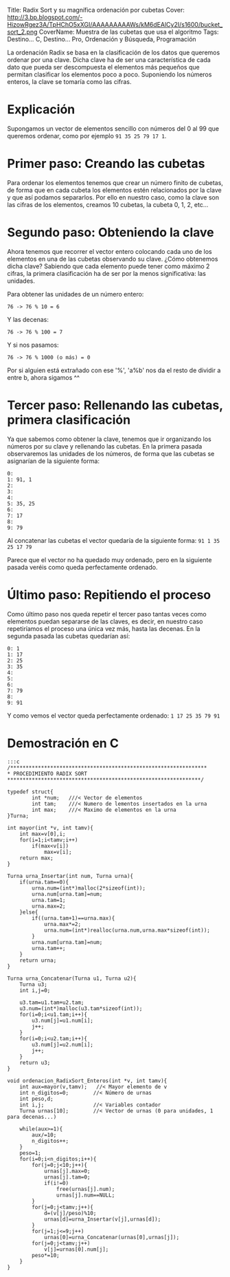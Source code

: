 Title: Radix Sort y su magnífica ordenación por cubetas
Cover: http://3.bp.blogspot.com/-HizowRgez3A/TpHChO5xXGI/AAAAAAAAAWs/kM6dEAlCy2I/s1600/bucket_sort_2.png
CoverName: Muestra de las cubetas que usa el algoritmo
Tags: Destino... C, Destino... Pro, Ordenación y Búsqueda, Programación

La ordenación Radix se basa en la clasificación de los datos que queremos ordenar por una clave. Dicha clave ha de ser una característica de cada dato que pueda ser descompuesta el elementos más pequeños que permitan clasificar los elementos poco a poco. Suponiendo los números enteros, la clave se tomaría como las cifras.

# Explicación

Supongamos un vector de elementos sencillo con números del 0 al 99 que queremos ordenar, como por ejemplo `91 35 25 79 17 1`.

# Primer paso: Creando las cubetas

Para ordenar los elementos tenemos que crear un número finito de cubetas, de forma que en cada cubeta los elementos estén relacionados por la clave y que así podamos separarlos. Por ello en nuestro caso, como la clave son las cifras de los elementos, creamos 10 cubetas, la cubeta 0, 1, 2, etc...

# Segundo paso: Obteniendo la clave

Ahora tenemos que recorrer el vector entero colocando cada uno de los elementos en una de las cubetas observando su clave. ¿Cómo obtenemos dicha clave? Sabiendo que cada elemento puede tener como máximo 2 cifras, la primera clasificación ha de ser por la menos significativa: las unidades.

Para obtener las unidades de un número entero:

    76 -> 76 % 10 = 6

Y las decenas:

    76 -> 76 % 100 = 7

Y si nos pasamos:

    76 -> 76 % 1000 (o más) = 0

Por si alguien está extrañado con ese '%', 'a%b' nos da el resto de dividir a entre b, ahora sigamos ^^

# Tercer paso: Rellenando las cubetas, primera clasificación

Ya que sabemos como obtener la clave, tenemos que ir organizando los números por su clave y rellenando las cubetas. En la primera pasada observaremos las unidades de los números, de forma que las cubetas se asignarían de la siguiente forma:

    0:
    1: 91, 1
    2:
    3:
    4:
    5: 35, 25
    6:
    7: 17
    8:
    9: 79

Al concatenar las cubetas el vector quedaría de la siguiente forma: `91 1 35 25 17 79`

Parece que el vector no ha quedado muy ordenado, pero en la siguiente pasada veréis como queda perfectamente ordenado.

# Último paso: Repitiendo el proceso

Como último paso nos queda repetir el tercer paso tantas veces como elementos puedan separarse de las claves, es decir, en nuestro caso repetiríamos el proceso una única vez más, hasta las decenas. En la segunda pasada las cubetas quedarían así:

    0: 1
    1: 17
    2: 25
    3: 35
    4:
    5: 
    6:
    7: 79
    8:
    9: 91

Y como vemos el vector queda perfectamente ordenado: `1 17 25 35 79 91`

# Demostración en C

    :::c
    /****************************************************************
    * PROCEDIMIENTO RADIX SORT
    ***************************************************************/

    typedef struct{
            int *num;   ///< Vector de elementos
            int tam;    ///< Numero de lementos insertados en la urna
            int max;    ///< Maximo de elementos en la urna
    }Turna;

    int mayor(int *v, int tamv){
        int max=v[0],i;
        for(i=1;i<tamv;i++)
            if(max<v[i])
                max=v[i];
        return max;
    }

    Turna urna_Insertar(int num, Turna urna){
        if(urna.tam==0){
            urna.num=(int*)malloc(2*sizeof(int));
            urna.num[urna.tam]=num;
            urna.tam=1;
            urna.max=2;
        }else{
            if((urna.tam+1)==urna.max){
                urna.max*=2;
                urna.num=(int*)realloc(urna.num,urna.max*sizeof(int));
            }
            urna.num[urna.tam]=num;
            urna.tam++;
        }
        return urna;
    }

    Turna urna_Concatenar(Turna u1, Turna u2){
        Turna u3;
        int i,j=0;

        u3.tam=u1.tam+u2.tam;
        u3.num=(int*)malloc(u3.tam*sizeof(int));
        for(i=0;i<u1.tam;i++){
            u3.num[j]=u1.num[i];
            j++;
        }
        for(i=0;i<u2.tam;i++){
            u3.num[j]=u2.num[i];
            j++;
        }
        return u3;
    }

    void ordenacion_RadixSort_Enteros(int *v, int tamv){
        int aux=mayor(v,tamv);   //< Mayor elemento de v
        int n_digitos=0;        //< Número de urnas
        int peso,d;
        int i,j;                //< Variables contador
        Turna urnas[10];        //< Vector de urnas (0 para unidades, 1 para decenas...)

        while(aux>=1){
            aux/=10;
            n_digitos++;
        }
        peso=1;
        for(i=0;i<n_digitos;i++){
            for(j=0;j<10;j++){
                urnas[j].max=0;
                urnas[j].tam=0;
                if(i!=0)
                    free(urnas[j].num);
                    urnas[j].num==NULL;
            }
            for(j=0;j<tamv;j++){
                d=(v[j]/peso)%10;
                urnas[d]=urna_Insertar(v[j],urnas[d]);
            }
            for(j=1;j<=9;j++)
                urnas[0]=urna_Concatenar(urnas[0],urnas[j]);
            for(j=0;j<tamv;j++)
                v[j]=urnas[0].num[j];
            peso*=10;
        }
    }
